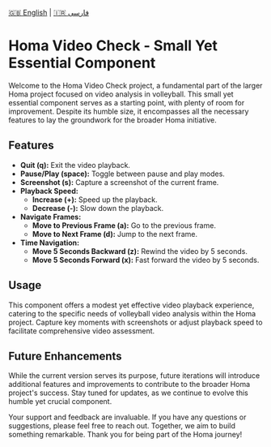 [🇬🇧 English](README.md) | [🇮🇷 فارسی](README.fa.md)

# Homa Video Check - Small Yet Essential Component

Welcome to the Homa Video Check project, a fundamental part of the larger Homa project focused on video analysis in volleyball. This small yet essential component serves as a starting point, with plenty of room for improvement. Despite its humble size, it encompasses all the necessary features to lay the groundwork for the broader Homa initiative.

## Features

- **Quit (q):** Exit the video playback.
- **Pause/Play (space):** Toggle between pause and play modes.
- **Screenshot (s):** Capture a screenshot of the current frame.
- **Playback Speed:**
  - **Increase (+):** Speed up the playback.
  - **Decrease (-):** Slow down the playback.
- **Navigate Frames:**
  - **Move to Previous Frame (a):** Go to the previous frame.
  - **Move to Next Frame (d):** Jump to the next frame.
- **Time Navigation:**
  - **Move 5 Seconds Backward (z):** Rewind the video by 5 seconds.
  - **Move 5 Seconds Forward (x):** Fast forward the video by 5 seconds.

## Usage

This component offers a modest yet effective video playback experience, catering to the specific needs of volleyball video analysis within the Homa project. Capture key moments with screenshots or adjust playback speed to facilitate comprehensive video assessment.

## Future Enhancements

While the current version serves its purpose, future iterations will introduce additional features and improvements to contribute to the broader Homa project's success. Stay tuned for updates, as we continue to evolve this humble yet crucial component.

Your support and feedback are invaluable. If you have any questions or suggestions, please feel free to reach out. Together, we aim to build something remarkable. Thank you for being part of the Homa journey!
